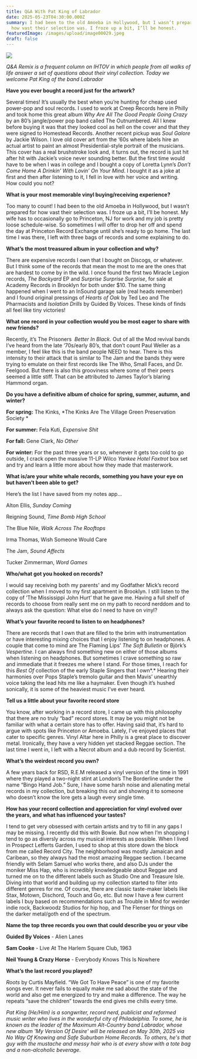 ```yaml
---
title: Q&A With Pat King of Labrador
date: 2025-05-23T04:30:00.000Z
summary: I had been to the old Amoeba in Hollywood, but I wasn’t prepared for
  how vast their selection was. I froze up a bit, I’ll be honest.
featuredImage: /images/upload/image00029.jpeg
draft: false
---
```

![](/images/upload/image00029.jpeg)

*Q&A Remix is a frequent column on IHTOV in which people from all
walks of life answer a set of questions about their vinyl collection.
Today we welcome Pat King of the band Labrador*

**Have you ever bought a record just for the artwork?** 

Several times! It’s usually the best when you’re hunting for cheap used power-pop and soul records. I used to work at Creep Records here in Philly and took home this great album *Why Are All The Good People Going Crazy* by an 80’s jangle/power pop band called The Outnumbered. All I knew before buying it was that they looked cool as hell on the cover and that they were signed to Homestead Records. Another recent pickup was *Soul Galore* by Jackie Wilson. I love old cover art from the ‘60s where labels hire an actual artist to paint an almost Presidential-style portrait of the musicians. This cover has a real brushstroke look and, it turns out, the record is just hit after hit with Jackie’s voice never sounding better. But the first time would have to be when I was in college and I bought a copy of Loretta Lynn’s *Don’t Come Home A Drinkin’ With Lovin’ On Your Mind*. I bought it as a joke at first and then after listening to it, I fell in love with her voice and writing. How could you not?        

**What is your most memorable vinyl buying/receiving experience?** 

Too many to count! I had been to the old Amoeba in Hollywood, but I wasn’t prepared for how vast their selection was. I froze up a bit, I’ll be honest. My wife has to occasionally go to Princeton, NJ for work and my job is pretty loose schedule-wise. So sometimes I will offer to drop her off and spend the day at Princeton Record Exchange until she’s ready to go home. The last time I was there, I left with three bags of records and some explaining to do.

**What’s the most treasured album in your collection and why?** 

There are expensive records I own that I bought on Discogs, or whatever. But I think some of the records that mean the most to me are the ones that are hardest to come by in the wild. I once found the first two Miracle Legion records, *The Backyard* EP and *Surprise Surprise Surprise*, for sale at Academy Records in Brooklyn for both under $10. The same thing happened when I went to an InSound garage sale (real heads remember) and I found original pressings of *Hearts of Oak* by Ted Leo and The Pharmacists and *Isolation Drills* by Guided By Voices. These kinds of finds all feel like tiny victories!  

**What one record in your collection would you be most eager to share with new friends?**

Recently, it’s The Prisoners  *Better In Black*. Out of all the Mod revival bands I’ve heard from the late ‘70s/early 80’s, that don’t count Paul Weller as a member, I feel like this is the band people NEED to hear. There is this intensity to their attack that is similar to The Jam and the bands they were trying to emulate on their first records like The Who, Small Faces, and Dr. Feelgood. But there is also this grooviness where some of their peers seemed a little stiff. That can be attributed to James Taylor’s blaring Hammond organ. 

**Do you have a definitive album of choice for spring, summer, autumn, and winter?**

**For spring:** The Kinks, *The Kinks Are The Village Green Preservation Society *   

**For summer:** Fela Kuti, *Expensive Shit*  

**For fall:** Gene Clark, *No Other*

**For winter:** For the past three years or so, whenever it gets too cold to go outside, I crack open the massive 11-LP Wilco *Yankee Hotel Foxtrot* box set and try and learn a little more about how they made that masterwork.   

**What is/are your white whale records, something you have your eye on but haven’t been able to get?**

Here’s the list I have saved from my notes app… 

Alton Ellis, *Sunday Coming*

Reigning Sound, *Time Bomb High School* 

The Blue Nile, *Walk Across The Rooftops* 

Irma Thomas, Wish Someone Would Care

The Jam, *Sound Affects*

Tucker Zimmerman, *Word Games*

**Who/what got you hooked on records?**

I would say receiving both my parents' and my Godfather Mick’s record collection when I moved to my first apartment in Brooklyn. I still listen to the copy of ‘The Mississippi John Hurt’ that he gave me. Having a full shelf of records to choose from really sent me on my path to record nerddom and to always ask the question: What else do I need to have on vinyl?    

**What’s your favorite record to listen to on headphones?**

There are records that I own that are filled to the brim with instrumentation or have interesting mixing choices that I enjoy listening to on headphones. A couple that come to mind are The Flaming Lips’ *The Soft Bulletin* or Björk’s *Vespertine*. I can always find something new on either of those albums when listening on headphones. But sometimes I crave something so raw and immediate that it freezes me where I stand. For those times, I reach for this *Best Of* collection of the early Staple Singers that I own*.* Hearing their harmonies over Pops Staple’s tremolo guitar and then Mavis’ unearthly voice taking the lead hits me like a haymaker. Even though it’s hushed sonically, it is some of the heaviest music I’ve ever heard.  

**Tell us a little about your favorite record store**

You know, after working in a record store, I came up with this philosophy that there are no truly “bad” record stores. It may be you might not be familiar with what a certain store has to offer. Having said that, it’s hard to argue with spots like Princeton or Amoeba. Lately, I’ve enjoyed places that cater to specific genres. Vinyl Altar here in Philly is a great place to discover metal. Ironically, they have a very hidden yet stacked Reggae section. The last time I went in, I left with a Necrot album and a dub record by Scientist.  

**What’s the weirdest record you own?** 

A few years back for RSD, R.E.M released a vinyl version of the time in 1991 where they played a two-night stint at London’s The Borderline under the name “Bingo Hand Job.” Sure, I have some harsh noise and alienating metal records in my collection, but breaking this out and showing it to someone who doesn’t know the lore gets a laugh every single time. 

**How has your record collection and appreciation for vinyl evolved over the years, and what has influenced your tastes?**

I tend to get very obsessed with certain artists and try to fill in any gaps I may be missing. I recently did this with Bowie. But now when I’m shopping I tend to go as diversly across my musical interests as possible. When I lived in Prospect Lefferts Garden, I used to shop at this store down the block from me called Record City. The neighborhood was mostly Jamaican and Caribean, so they always had the most amazing Reggae section. I became friendly with Selam Samuel who works there, and also DJs under the moniker Miss Hap, who is incredibly knowledgeable about Reggae and turned me on to the different labels such as Studio One and Treasure Isle. Diving into that world and building up my collection started to filter into different genres for me. Of course, there are classic taste-maker labels like Stax, Motown, Dischord, Touch and Go, etc. But now I have a few current labels I buy based on recommendations such as Trouble in Mind for weirder indie rock, Backwoodz Studios for hip hop, and The Flenser for things on the darker metal/goth end of the spectrum.       

**Name the top three records you own that could describe you or your vibe**

**Guided By Voices** - Alien Lanes 

**Sam Cooke** - Live At The Harlem Square Club, 1963 

**Neil Young & Crazy Horse** - Everybody Knows This Is Nowhere 

**What’s the last record you played?**

*Roots* by Curtis Mayfield. “We Got To Have Peace” is one of my favorite songs ever. It never fails to equally make me sad about the state of the world and also get me energized to try and make a difference. The way he repeats “save the children” towards the end gives me chills every time. 



*Pat King (He/Him) is a songwriter, record nerd, publicist and reformed 
music writer who lives in the wonderful city of Philadelphia. To some, 
he is known as the leader of the Maximum Alt-Country band Labrador, 
whose new album 'My Version Of Desire' will be released on May 30th, 
2025 via No Way Of Knowing and Safe Suburban Home Records. To others, 
he's that guy with the mustache and messy hair who is at every show with
 a tote bag and a non-alcoholic beverage.*
